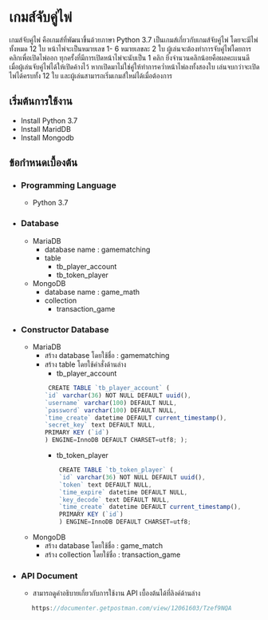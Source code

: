 # เกมส์จับคู่ไพ่
เกมส์จับคู่ไพ่ คือเกมส์ที่พัฒนาขึ้นด้วยภาษา Python 3.7  เป็นเกมส์เกี่ยวกับเกมส์จับคู่ไพ่ โดยจะมีไพ่ทั้งหมด 12 ใบ หน้าไพ่จะเป็นหมายเลข 1- 6 หมายเลขละ 2 ใบ ผู้เล่นจะต้องทำการจับคู่ไพ่โดยการคลิกเพื่อเปิดไพ่ออก ทุกครั้งที่มีการเปิดหน้าไพ่จะนับเป็น 1 คลิก ยิ่งจำนวนคลิกน้อยคือผลคะเเนนดี เมื่อผู้เล่นจับคู่ไพ่ได้ให้เปิดค้างไว้ หากเปิดมาไม่ใช่คู่ให้ทำการคว่ำหน้าไพ่ลงทั้งสองใบ เล่นจบกว่าจะเปิดไพ่ได้ครบทั้ง 12 ใบ และผู้เล่นสามารถเริ่มเกมส์ใหม่ได้เมื่อต้องการ

## เริ่มต้นการใช้งาน
<ul>
  <li>Install Python 3.7</li>
  <li>Install MaridDB</li>
  <li>Install Mongodb</li>
</ul>

## ข้อกำหนดเบื้องต้น
- ### Programming Language
    - Python 3.7
- ### Database
    - MariaDB
        - database name  :  gamematching
        - table
            - tb_player_account
            - tb_token_player
    - MongoDB
        - database name : game_math
        - collection
            - transaction_game
- ### Constructor Database
    - MariaDB
        - สร้าง database โดยใช้ชื่อ : gamematching
        - สร้าง table โดยใช้คำสั่งด้านล่าง
			- tb_player_account
			```javascript
			 CREATE TABLE `tb_player_account` (
			`id` varchar(36) NOT NULL DEFAULT uuid(),
			`username` varchar(100) DEFAULT NULL,
			`password` varchar(100) DEFAULT NULL,
			`time_create` datetime DEFAULT current_timestamp(),
			`secret_key` text DEFAULT NULL,
			PRIMARY KEY (`id`)
			) ENGINE=InnoDB DEFAULT CHARSET=utf8; );
			```
			- tb_token_player
            ```javascript
                CREATE TABLE `tb_token_player` (
                `id` varchar(36) NOT NULL DEFAULT uuid(),
                `token` text DEFAULT NULL,
                `time_expire` datetime DEFAULT NULL,
                `key_decode` text DEFAULT NULL,
                `time_create` datetime DEFAULT current_timestamp(),
                PRIMARY KEY (`id`)
                ) ENGINE=InnoDB DEFAULT CHARSET=utf8;
            ```
    - MongoDB
        - สร้าง database โดยใช้ชื่อ : game_match
        - สร้าง collection โดยใช้ชื่อ : transaction_game

- ### API Document
    - สามารถดูคำอธิบายเกี่ยวกับการใช้งาน API เบื้องต้นได้ที่ลิงค์ด้านล่าง
     ```javascript
        https://documenter.getpostman.com/view/12061603/Tzef9NQA
    ```

